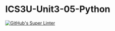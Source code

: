 # ICS3U-Unit3-05-Python
[![GitHub's Super Linter](https://github.com/Yiyun-Qin/ICS3U-Unit3-05-Python/workflows/GitHub's%20Super%20Linter/badge.svg)](https://github.com/Yiyun-Qin/ICS3U-Unit3-05-Python/actions)
